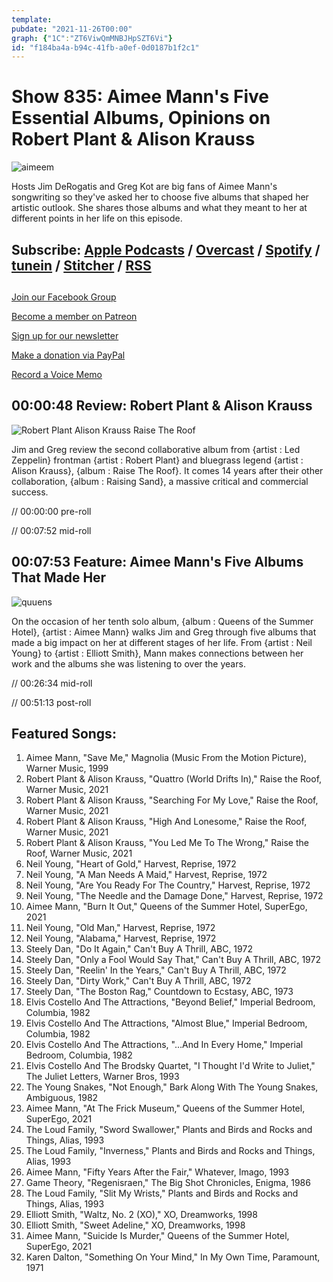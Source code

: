 ```yaml
---
template: 
pubdate: "2021-11-26T00:00"
graph: {"1C":"ZT6ViwQmMNBJHpSZT6Vi"}
id: "f184ba4a-b94c-41fb-a0ef-0d0187b1f2c1"
---
```






# Show 835: Aimee Mann's Five Essential Albums, Opinions on Robert Plant & Alison Krauss

![aimeem](https://static.soundopinions.org/images/2021/aimee.jpeg)

Hosts Jim DeRogatis and Greg Kot are big fans of Aimee Mann's songwriting so they've asked her to choose five albums that shaped her artistic outlook. She shares those albums and what they meant to her at different points in her life on this episode. 



## Subscribe: [Apple Podcasts](https://itunes.apple.com/us/podcast/sound-opinions/id94793843) / [Overcast](https://overcast.fm/itunes94793843/sound-opinions) / [Spotify](https://open.spotify.com/show/1kNR8YL7TBrQuRxDdS4wtU) / [tunein](https://tunein.com/podcasts/Music-Podcasts/Sound-Opinions-p60273/) / [Stitcher](http://www.stitcher.com/podcast/sound-opinions) / [RSS](https://feeds.simplecast.com/Nn6fjnB0)



## 

[Join our Facebook Group](https://bit.ly/3sivr9T)

[Become a member on Patreon](https://bit.ly/3slWZvc)

[Sign up for our newsletter](https://bit.ly/3eEvRnG)

[Make a donation via PayPal](https://bit.ly/3dmt9lU)

[Record a Voice Memo](https://bit.ly/2RyD5Ah)



## 00:00:48 Review: Robert Plant & Alison Krauss

![Robert Plant  Alison Krauss Raise The Roof](https://static.soundopinions.org/assets/835/1C12.jpg)

Jim and Greg review the second collaborative album from {artist : Led Zeppelin} frontman {artist : Robert Plant} and bluegrass legend {artist : Alison Krauss}, {album : Raise The Roof}. It comes 14 years after their other collaboration, {album : Raising Sand}, a massive critical and commercial success.

// 00:00:00 pre-roll

// 00:07:52 mid-roll



## 00:07:53 Feature: Aimee Mann's Five Albums That Made Her

![quuens](https://static.soundopinions.org/images/2021/quuens.jpeg)

On the occasion of her tenth solo album, {album : Queens of the Summer Hotel}, {artist : Aimee Mann} walks Jim and Greg through five albums that made a big impact on her at different stages of her life. From {artist : Neil Young} to {artist : Elliott Smith}, Mann makes connections between her work and the albums she was listening to over the years.

// 00:26:34 mid-roll

// 00:51:13 post-roll



## Featured Songs:

1. Aimee Mann, "Save Me," Magnolia (Music From the Motion Picture), Warner Music, 1999
2. Robert Plant & Alison Krauss, "Quattro (World Drifts In)," Raise the Roof, Warner Music, 2021
3. Robert Plant & Alison Krauss, "Searching For My Love," Raise the Roof, Warner Music, 2021
4. Robert Plant & Alison Krauss, "High And Lonesome," Raise the Roof, Warner Music, 2021
5. Robert Plant & Alison Krauss, "You Led Me To The Wrong," Raise the Roof, Warner Music, 2021
6. Neil Young, "Heart of Gold," Harvest, Reprise, 1972
7. Neil Young, "A Man Needs A Maid," Harvest, Reprise, 1972
8. Neil Young, "Are You Ready For The Country," Harvest, Reprise, 1972
9. Neil Young, "The Needle and the Damage Done," Harvest, Reprise, 1972
10. Aimee Mann, "Burn It Out," Queens of the Summer Hotel, SuperEgo, 2021
11. Neil Young, "Old Man," Harvest, Reprise, 1972
12. Neil Young, "Alabama," Harvest, Reprise, 1972
13. Steely Dan, "Do It Again," Can't Buy A Thrill, ABC, 1972
14. Steely Dan, "Only a Fool Would Say That," Can't Buy A Thrill, ABC, 1972
15. Steely Dan, "Reelin' In the Years," Can't Buy A Thrill, ABC, 1972
16. Steely Dan, "Dirty Work," Can't Buy A Thrill, ABC, 1972
17. Steely Dan, "The Boston Rag," Countdown to Ecstasy, ABC, 1973
18. Elvis Costello And The Attractions, "Beyond Belief," Imperial Bedroom, Columbia, 1982
19. Elvis Costello And The Attractions, "Almost Blue," Imperial Bedroom, Columbia, 1982
20. Elvis Costello And The Attractions, "...And In Every Home," Imperial Bedroom, Columbia, 1982
21. Elvis Costello And The Brodsky Quartet, "I Thought I'd Write to Juliet," The Juliet Letters, Warner Bros, 1993
22. The Young Snakes, "Not Enough," Bark Along With The Young Snakes, Ambiguous, 1982
23. Aimee Mann, "At The Frick Museum," Queens of the Summer Hotel, SuperEgo, 2021
24. The Loud Family, "Sword Swallower," Plants and Birds and Rocks and Things, Alias, 1993
25. The Loud Family, "Inverness," Plants and Birds and Rocks and Things, Alias, 1993
26. Aimee Mann, "Fifty Years After the Fair," Whatever, Imago, 1993
27. Game Theory, "Regenisraen," The Big Shot Chronicles, Enigma, 1986
28. The Loud Family, "Slit My Wrists," Plants and Birds and Rocks and Things, Alias, 1993
29. Elliott Smith, "Waltz, No. 2 (XO)," XO, Dreamworks, 1998
30. Elliott Smith, "Sweet Adeline," XO, Dreamworks, 1998
31. Aimee Mann, "Suicide Is Murder," Queens of the Summer Hotel, SuperEgo, 2021
32. Karen Dalton, "Something On Your Mind," In My Own Time, Paramount, 1971